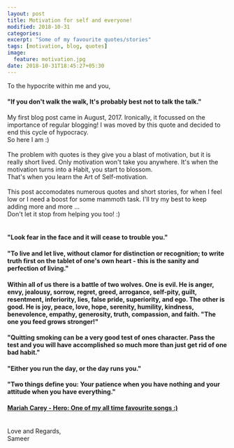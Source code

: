 ```yaml
---
layout: post
title: Motivation for self and everyone!
modified: 2018-10-31
categories: 
excerpt: "Some of my favourite quotes/stories"
tags: [motivation, blog, quotes]
image:
  feature: motivation.jpg
date: 2018-10-31T18:45:27+05:30
---
```


To the hypocrite within me and you,
#### "If you don't walk the walk, It's probably best not to talk the talk."
My first blog post came in August, 2017. Ironically, it focussed on the importance of regular blogging! I was moved by this quote and decided to end this cycle of hypocracy. <br>So here I am :)<br><br>
The problem with quotes is they give you a blast of motivation, but it is really short lived. Only motivation won't take you anywhere. It's when the motivation turns into a Habit, you start to blossom.<br>
That's when you learn the Art of Self-motivation.<br><br>
This post accomodates numerous quotes and short stories, for when I feel low or I need a boost for some mammoth task. I'll try my best to keep adding more and more ...<br>
Don't let it stop from helping you too! :)<br><br>
#### "Look fear in the face and it will cease to trouble you."
<!-- <br><br> -->
#### "To live and let live, without clamor for distinction or recognition; to write truth first on the tablet of one's own heart - this is the sanity and perfection of living."
<!-- <br><br> -->
#### Within all of us there is a battle of two wolves. One is evil. He is anger, envy, jealousy, sorrow, regret, greed, arrogance, self-pity, guilt, resentment, inferiority, lies, false pride, superiority, and ego. The other is good. He is joy, peace, love, hope, serenity, humility, kindness, benevolence, empathy, generosity, truth, compassion, and faith. "The one you feed grows stronger!"
<!-- <br><br> -->
#### "Quitting smoking can be a very good test of ones character. Pass the test and you will have accomplished so much more than just get rid of one bad habit."
<!-- <br><br> -->
#### "Either you run the day, or the day runs you."
<!-- <br><br> -->
#### "Two things define you: Your patience when you have nothing and your attitude when you have everything."
<!-- <br><br> -->
#### [Mariah Carey - Hero: One of my all time favourite songs :)](https://www.youtube.com/watch?v=0IA3ZvCkRkQ)
<br>
Love and Regards,<br>
Sameer